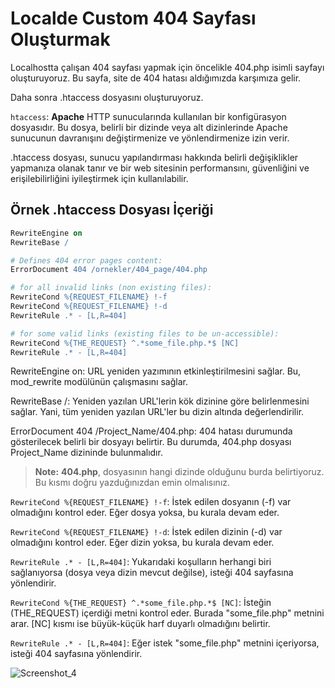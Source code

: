 # Localde Custom 404 Sayfası Oluşturmak
Localhostta çalışan 404 sayfası yapmak için öncelikle 404.php isimli sayfayı oluşturuyoruz. Bu sayfa, site de 404 hatası aldığımızda karşımıza gelir.

Daha sonra .htaccess dosyasını oluşturuyoruz.

`htaccess`: **Apache** HTTP sunucularında kullanılan bir konfigürasyon dosyasıdır. Bu dosya, belirli bir dizinde veya alt dizinlerinde Apache sunucunun davranışını değiştirmenize ve yönlendirmenize izin verir.

.htaccess dosyası, sunucu yapılandırması hakkında belirli değişiklikler yapmanıza olanak tanır ve bir web sitesinin performansını, güvenliğini ve erişilebilirliğini iyileştirmek için kullanılabilir.


## Örnek .htaccess Dosyası İçeriği

```apache
RewriteEngine on
RewriteBase /

# Defines 404 error pages content:
ErrorDocument 404 /ornekler/404_page/404.php

# for all invalid links (non existing files):
RewriteCond %{REQUEST_FILENAME} !-f
RewriteCond %{REQUEST_FILENAME} !-d
RewriteRule .* - [L,R=404]

# for some valid links (existing files to be un-accessible):
RewriteCond %{THE_REQUEST} ^.*some_file.php.*$ [NC]
RewriteRule .* - [L,R=404]
```

RewriteEngine on: URL yeniden yazımının etkinleştirilmesini sağlar. Bu, mod_rewrite modülünün çalışmasını sağlar.

RewriteBase /: Yeniden yazılan URL'lerin kök dizinine göre belirlenmesini sağlar. Yani, tüm yeniden yazılan URL'ler bu dizin altında değerlendirilir.

ErrorDocument 404 /Project_Name/404.php: 404 hatası durumunda gösterilecek belirli bir dosyayı belirtir. Bu durumda, 404.php dosyası Project_Name dizininde bulunmalıdır.

  > **Note:**  **404.php**, dosyasının hangi dizinde olduğunu burda belirtiyoruz. Bu kısmı doğru yazduğınızdan emin olmalısınız.

`RewriteCond %{REQUEST_FILENAME} !-f`: İstek edilen dosyanın (-f) var olmadığını kontrol eder. Eğer dosya yoksa, bu kurala devam eder.

`RewriteCond %{REQUEST_FILENAME} !-d`: İstek edilen dizinin (-d) var olmadığını kontrol eder. Eğer dizin yoksa, bu kurala devam eder.

`RewriteRule .* - [L,R=404]`: Yukarıdaki koşulların herhangi biri sağlanıyorsa (dosya veya dizin mevcut değilse), isteği 404 sayfasına yönlendirir.

`RewriteCond %{THE_REQUEST} ^.*some_file.php.*$ [NC]`: İsteğin (THE_REQUEST) içerdiği metni kontrol eder. Burada "some_file.php" metnini arar. [NC] kısmı ise büyük-küçük harf duyarlı olmadığını belirtir.

`RewriteRule .* - [L,R=404]`: Eğer istek "some_file.php" metnini içeriyorsa, isteği 404 sayfasına yönlendirir.

![Screenshot_4](https://github.com/kaankaltakkiran/ornekler/assets/98158194/f91f4656-6d0e-4f3a-a218-1c58ac5218af)

